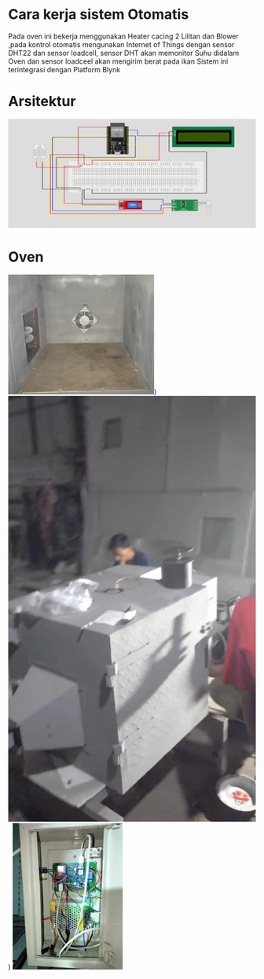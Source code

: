 # Cara kerja sistem Otomatis
Pada oven ini bekerja menggunakan Heater cacing 2 Lilitan dan Blower ,pada kontrol otomatis mengunakan Internet of Things dengan sensor DHT22 dan sensor loadcell, sensor DHT akan memonitor Suhu didalam Oven dan sensor loadceel akan mengirim berat pada ikan
Sistem ini terintegrasi dengan Platform Blynk
# Arsitektur
![Image Alt](https://github.com/aldiansyah71/Kontrol-Oven-Pengering-Ikan-Asin-Otomatis/blob/main/Picture2.jpg?raw=true)
# Oven 
![Image Alt](https://github.com/aldiansyah71/Kontrol-Oven-Pengering-Ikan-Asin-Otomatis/blob/main/didalam.jpg?raw=true))
![Image Alt](https://github.com/aldiansyah71/Kontrol-Oven-Pengering-Ikan-Asin-Otomatis/blob/main/gambar%20depan.jpg?raw=true))
![Image Alt](https://github.com/aldiansyah71/Kontrol-Oven-Pengering-Ikan-Asin-Otomatis/blob/main/Picture4.jpg?raw=true)
